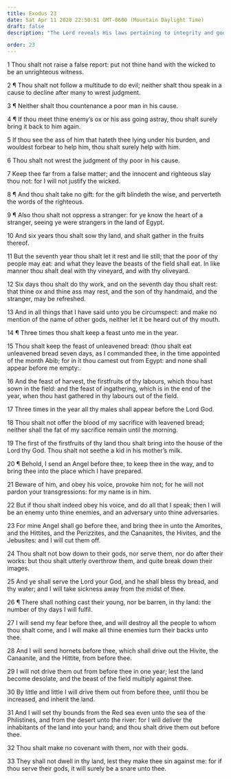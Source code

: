 ```yaml
---
title: Exodus 23
date: Sat Apr 11 2020 22:50:51 GMT-0600 (Mountain Daylight Time)
draft: false
description: "The Lord reveals His laws pertaining to integrity and godly conduct—The land is to rest during a sabbatical year—The children of Israel are to keep three annual feasts—An angel, bearing the Lord’s name, will guide them—Sickness will be removed—The nations of Canaan will be driven out gradually."

order: 23
---
```

    
1 Thou shalt not raise a false report: put not thine hand with the wicked to be an unrighteous witness.

2 ¶ Thou shalt not follow a multitude to do evil; neither shalt thou speak in a cause to decline after many to wrest judgment.

3 ¶ Neither shalt thou countenance a poor man in his cause.

4 ¶ If thou meet thine enemy’s ox or his ass going astray, thou shalt surely bring it back to him again.

5 If thou see the ass of him that hateth thee lying under his burden, and wouldest forbear to help him, thou shalt surely help with him.

6 Thou shalt not wrest the judgment of thy poor in his cause.

7 Keep thee far from a false matter; and the innocent and righteous slay thou not: for I will not justify the wicked.

8 ¶ And thou shalt take no gift: for the gift blindeth the wise, and perverteth the words of the righteous.

9 ¶ Also thou shalt not oppress a stranger: for ye know the heart of a stranger, seeing ye were strangers in the land of Egypt.

10 And six years thou shalt sow thy land, and shalt gather in the fruits thereof.

11 But the seventh year thou shalt let it rest and lie still; that the poor of thy people may eat: and what they leave the beasts of the field shall eat. In like manner thou shalt deal with thy vineyard, and with thy oliveyard.

12 Six days thou shalt do thy work, and on the seventh day thou shalt rest: that thine ox and thine ass may rest, and the son of thy handmaid, and the stranger, may be refreshed.

13 And in all things that I have said unto you be circumspect: and make no mention of the name of other gods, neither let it be heard out of thy mouth.

14 ¶ Three times thou shalt keep a feast unto me in the year.

15 Thou shalt keep the feast of unleavened bread: (thou shalt eat unleavened bread seven days, as I commanded thee, in the time appointed of the month Abib; for in it thou camest out from Egypt: and none shall appear before me empty:.

16 And the feast of harvest, the firstfruits of thy labours, which thou hast sown in the field: and the feast of ingathering, which is in the end of the year, when thou hast gathered in thy labours out of the field.

17 Three times in the year all thy males shall appear before the Lord God.

18 Thou shalt not offer the blood of my sacrifice with leavened bread; neither shall the fat of my sacrifice remain until the morning.

19 The first of the firstfruits of thy land thou shalt bring into the house of the Lord thy God. Thou shalt not seethe a kid in his mother’s milk.

20 ¶ Behold, I send an Angel before thee, to keep thee in the way, and to bring thee into the place which I have prepared.

21 Beware of him, and obey his voice, provoke him not; for he will not pardon your transgressions: for my name is in him.

22 But if thou shalt indeed obey his voice, and do all that I speak; then I will be an enemy unto thine enemies, and an adversary unto thine adversaries.

23 For mine Angel shall go before thee, and bring thee in unto the Amorites, and the Hittites, and the Perizzites, and the Canaanites, the Hivites, and the Jebusites: and I will cut them off.

24 Thou shalt not bow down to their gods, nor serve them, nor do after their works: but thou shalt utterly overthrow them, and quite break down their images.

25 And ye shall serve the Lord your God, and he shall bless thy bread, and thy water; and I will take sickness away from the midst of thee.

26 ¶ There shall nothing cast their young, nor be barren, in thy land: the number of thy days I will fulfil.

27 I will send my fear before thee, and will destroy all the people to whom thou shalt come, and I will make all thine enemies turn their backs unto thee.

28 And I will send hornets before thee, which shall drive out the Hivite, the Canaanite, and the Hittite, from before thee.

29 I will not drive them out from before thee in one year; lest the land become desolate, and the beast of the field multiply against thee.

30 By little and little I will drive them out from before thee, until thou be increased, and inherit the land.

31 And I will set thy bounds from the Red sea even unto the sea of the Philistines, and from the desert unto the river: for I will deliver the inhabitants of the land into your hand; and thou shalt drive them out before thee.

32 Thou shalt make no covenant with them, nor with their gods.

33 They shall not dwell in thy land, lest they make thee sin against me: for if thou serve their gods, it will surely be a snare unto thee.
